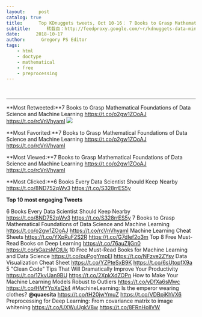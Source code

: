 ```yaml
---
layout:     post
catalog: true
title:      Top KDnuggets tweets, Oct 10-16： 7 Books to Grasp Mathematical Foundations of Data Science and Machine Learning; 6 Books Every Data Scientist Should Keep Nearby
subtitle:      转载自：http://feedproxy.google.com/~r/kdnuggets-data-mining-analytics/~3/ofxEsdR4FL8/top-tweets-oct10-16.html
date:      2018-10-17
author:      Gregory PS Editor
tags:
    - html
    - doctype
    - mathematical
    - free
    - preprocessing
---
```



  
 





---

**Most Retweeted:**7 Books to Grasp Mathematical Foundations of Data Science and Machine Learning 
https://t.co/o2gw1ZOoAJ
https://t.co/rcVnVhyamI
![](http://feedproxy.google.com/wp-content/uploads/seven-books-grasp-mathematical-foundations-data-science.jpg)



**Most Favorited:**7 Books to Grasp Mathematical Foundations of Data Science and Machine Learning 
https://t.co/o2gw1ZOoAJ
https://t.co/rcVnVhyamI


**Most Viewed:**7 Books to Grasp Mathematical Foundations of Data Science and Machine Learning 
https://t.co/o2gw1ZOoAJ
https://t.co/rcVnVhyamI


**Most Clicked:**6 Books Every Data Scientist Should Keep Nearby 
https://t.co/8ND752qWv3
https://t.co/S328rrES5y


**Top 10 most engaging Tweets**

 6 Books Every Data Scientist Should Keep Nearby 
https://t.co/8ND752qWv3
https://t.co/S328rrES5y
 7 Books to Grasp Mathematical Foundations of Data Science and Machine Learning 
https://t.co/o2gw1ZOoAJ
https://t.co/rcVnVhyamI
 Machine Learning Cheat Sheets 
https://t.co/YXpRuF2S2R
https://t.co/G7dIef2o3m
 Top 8 Free Must-Read Books on Deep Learning 
https://t.co/76auZljGn0
https://t.co/sGazsMCtUk
 10 Free Must-Read Books for Machine Learning and Data Science 
https://t.co/puPogYmpEl
https://t.co/NFzve2ZYsv
 Data Visualization Cheat Sheet 
https://t.co/YZPteSxB9K
https://t.co/6sUtopfX9a
 5 "Clean Code" Tips That Will Dramatically Improve Your Productivity 
https://t.co/1ZkvUan9BU
https://t.co/2XpkXdZOPn
 How to Make Your Machine Learning Models Robust to Outliers 
https://t.co/yDfXa6sMwc
https://t.co/HMYYpXsQk4
 #MachineLearning: Is the emperor wearing clothes? **@quaesita**
https://t.co/tH20jwYmuZ
https://t.co/VDBpjKhVX6
 Preprocessing for Deep Learning: From covariance matrix to image whitening 
https://t.co/UXWuUgkV8w
https://t.co/8FRnHollVW
 


                                                         


